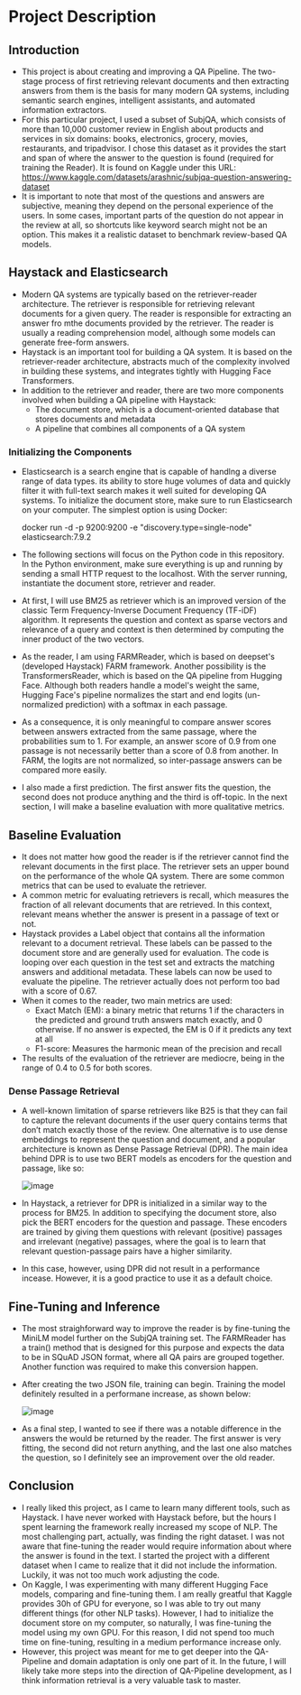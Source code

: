 # Project Description
## Introduction
- This project is about creating and improving a QA Pipeline. The two-stage process of first retrieving relevant documents and then extracting answers from them is the basis for many modern QA systems, including semantic search engines, intelligent assistants, and automated information extractors.
- For this particular project, I used a subset of SubjQA, which consists of more than 10,000 customer review in English about products and services in six domains: books, electronics, grocery, movies, restaurants, and tripadvisor. I chose this dataset as it provides the start and span of where the answer to the question is found (required for training the Reader). It is found on Kaggle under this URL: https://www.kaggle.com/datasets/arashnic/subjqa-question-answering-dataset
- It is important to note that most of the questions and answers are subjective, meaning they depend on the personal experience of the users. In some cases, important parts of the question do not appear in the review at all, so shortcuts like keyword search might not be an option. This makes it a realistic dataset to benchmark review-based QA models.

## Haystack and Elasticsearch
- Modern QA systems are typically based on the retriever-reader architecture. The retriever is responsible for retrieving relevant documents for a given query. The reader is responsible for extracting an answer fro mthe documents provided by the retriever. The reader is usually a reading comprehension model, although some models can generate free-form answers.
- Haystack is an important tool for building a QA system. It is based on the retriever-reader architecture, abstracts much of the complexity involved in building these systems, and integrates tightly with Hugging Face Transformers.
- In addition to the retriever and reader, there are two more components involved when building a QA pipeline with Haystack: 
  - The document store, which is a document-oriented database that stores documents and metadata
  - A pipeline that combines all components of a QA system 
### Initializing the Components
- Elasticsearch is a search engine that is capable of handlng a diverse range of data types. its ability to store huge volumes of data and quickly filter it with full-text search makes it well suited for developing QA systems. To initialize the document store, make sure to run Elasticsearch on your computer. The simplest option is using Docker:

  docker run -d -p 9200:9200 -e "discovery.type=single-node" elasticsearch:7.9.2
- The following sections will focus on the Python code in this repository. In the Python environment, make sure everything is up and running by sending a small HTTP request to the localhost. With the server running, instantiate the document store, retriever and reader.
- At first, I will use BM25 as retriever which is an improved version of the classic Term Frequency-Inverse Document Frequency (TF-iDF) algorithm. It represents the question and context as sparse vectors and relevance of a query and context is then determined by computing the inner product of the two vectors.
- As the reader, I am using FARMReader, which is based on deepset's (developed Haystack) FARM framework. Another possibility is the TransformersReader, which is based on the QA pipeline from Hugging Face. Although both readers handle a model's weight the same, Hugging Face's pipeline normalizes the start and end logits (un-normalized prediction) with a softmax in each passage.
- As a consequence, it is only meaningful to compare answer scores between answers extracted from the same passage, where the probabilities sum to 1. For example, an answer score of 0.9 from one passage is not necessarily better than a score of 0.8 from another. In FARM, the logits are not normalized, so inter-passage answers can be compared more easily.
- I also made a first prediction. The first answer fits the question, the second does not produce anything and the third is off-topic. In the next section, I will make a baseline evaluation with more qualitative metrics.

## Baseline Evaluation
- It does not matter how good the reader is if the retriever cannot find the relevant documents in the first place. The retriever sets an upper bound on the performance of the whole QA system. There are some common metrics that can be used to evaluate the retriever.
- A common metric for evaluating retrievers is recall, which measures the fraction of all relevant documents that are retrieved. In this context, relevant means whether the answer is present in a passage of text or not.
- Haystack provides a Label object that contains all the information relevant to a document retrieval. These labels can be passed to the document store and are generally used for evaluation. The code is looping over each question in the test set and extracts the matching answers and additional metadata. These labels can now be used to evaluate the pipeline. The retriever actually does not perform too bad with a score of 0.67.
- When it comes to the reader, two main metrics are used:
  - Exact Match (EM): a binary metric	that returns 1 if the characters in the predicted and ground truth answers match exactly, and 0 otherwise. If no answer is expected, the EM is 0 if it predicts any text at all
  - F1-score: Measures the harmonic mean of the precision and recall
- The results of the evaluation of the retriever are mediocre, being in the range of 0.4 to 0.5 for both scores.

### Dense Passage Retrieval
- A well-known limitation of sparse retrievers like B25 is that they can fail to capture the relevant documents if the user query contains terms that don’t match exactly those of the review. One alternative is to use dense embeddings to represent the question and document, and a popular architecture is known as Dense Passage Retrieval (DPR). The main idea behind DPR is to use two BERT models as encoders for the question and passage, like so:

  ![image](https://user-images.githubusercontent.com/127037803/234890772-09b6f10b-70c3-4d1c-8587-e298d8b913b6.png)
- In Haystack, a retriever for DPR is initialized in a similar way to the process for BM25. In addition to specifying the document store, also pick the BERT encoders for the question and passage. These encoders are trained by giving them questions with relevant (positive) passages and irrelevant (negative) passages, where the goal is to learn that relevant question-passage pairs have a higher similarity.
- In this case, however, using DPR did not result in a performance incease. However, it is a good practice to use it as a default choice.

## Fine-Tuning and Inference
- The most straighforward way to improve the reader is by fine-tuning the MiniLM model further on the SubjQA training set. The FARMReader has a train() method that is designed for this purpose and expects the data to be in SQuAD JSON format, where all QA pairs are grouped together. Another function was required to make this conversion happen.
- After creating the two JSON file, training can begin. Training the model definitely resulted in a performane increase, as shown below:

  ![image](https://user-images.githubusercontent.com/127037803/234892314-56fb4e4b-65ce-4f3e-9a6c-ca4cbc03d006.png)
- As a final step, I wanted to see if there was a notable difference in the answers the would be returned by the reader. The first answer is very fitting, the second did not return anything, and the last one also matches the question, so I definitely see an improvement over the old reader.

## Conclusion
- I really liked this project, as I came to learn many different tools, such as Haystack. I have never worked with Haystack before, but the hours I spent learning the framework really increased my scope of NLP. The most challenging part, actually, was finding the right dataset. I was not aware that fine-tuning the reader would require information about where the answer is found in the text. I started the project with a different dataset when I came to realize that it did not include the information. Luckily, it was not too much work adjusting the code.
- On Kaggle, I was experimenting with many different Hugging Face models, comparing and fine-tuning them. I am really greatful that Kaggle provides 30h of GPU for everyone, so I was able to try out many different things (for other NLP tasks). However, I had to initialize the document store on my computer, so naturally, I was fine-tuning the model using my own GPU. For this reason, I did not spend too much time on fine-tuning, resulting in a medium performance increase only. 
- However, this project was meant for me to get deeper into the QA-Pipeline and domain adaptation is only one part of it. In the future, I will likely take more steps into the direction of QA-Pipeline development, as I think information retrieval is a very valuable task to master.



